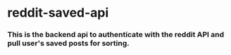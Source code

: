 # reddit-saved-api

### This is the backend api to authenticate with the reddit API and pull user's saved posts for sorting.
